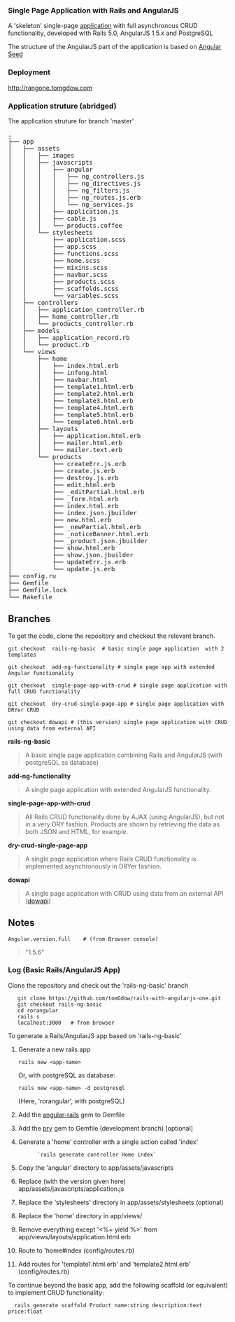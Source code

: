 
### Single Page Application with Rails and AngularJS

A 'skeleton' single-page [application](http://rangone.tomgdow.com)  with full asynchronous CRUD functionality, developed with
 Rails 5.0, AngularJS 1.5.x  and PostgreSQL

The structure of the AngularJS part of the application is based on [Angular Seed](https://github.com/angular/angular-seed)

### Deployment

 http://rangone.tomgdow.com

### Application struture (abridged) 

  The application struture for branch 'master'
<pre>
.
├── app
│   ├── assets
│   │   ├── images
│   │   ├── javascripts
│   │   │   ├── angular
│   │   │   │   ├── ng_controllers.js
│   │   │   │   ├── ng_directives.js
│   │   │   │   ├── ng_filters.js
│   │   │   │   ├── ng_routes.js.erb
│   │   │   │   └── ng_services.js
│   │   │   ├── application.js
│   │   │   ├── cable.js
│   │   │   └── products.coffee
│   │   └── stylesheets
│   │       ├── application.scss
│   │       ├── app.scss
│   │       ├── functions.scss
│   │       ├── home.scss
│   │       ├── mixins.scss
│   │       ├── navbar.scss
│   │       ├── products.scss
│   │       ├── scaffolds.scss
│   │       └── variables.scss
│   ├── controllers
│   │   ├── application_controller.rb
│   │   ├── home_controller.rb
│   │   └── products_controller.rb
│   ├── models
│   │   ├── application_record.rb
│   │   └── product.rb
│   └── views
│       ├── home
│       │   ├── index.html.erb
│       │   ├── infong.html
│       │   ├── navbar.html
│       │   ├── template1.html.erb
│       │   ├── template2.html.erb
│       │   ├── template3.html.erb
│       │   ├── template4.html.erb
│       │   ├── template5.html.erb
│       │   └── template6.html.erb
│       ├── layouts
│       │   ├── application.html.erb
│       │   ├── mailer.html.erb
│       │   └── mailer.text.erb
│       └── products
│           ├── createErr.js.erb
│           ├── create.js.erb
│           ├── destroy.js.erb
│           ├── edit.html.erb
│           ├── _editPartial.html.erb
│           ├── _form.html.erb
│           ├── index.html.erb
│           ├── index.json.jbuilder
│           ├── new.html.erb
│           ├── _newPartial.html.erb
│           ├── _noticeBanner.html.erb
│           ├── _product.json.jbuilder
│           ├── show.html.erb
│           ├── show.json.jbuilder
│           ├── updateErr.js.erb
│           └── update.js.erb
├── config.ru
├── Gemfile
├── Gemfile.lock
└── Rakefile
</pre>

## Branches

To get the code, clone the repository and checkout the relevant branch.

    git checkout  rails-ng-basic  # basic single page application  with 2 templates

    git checkout  add-ng-functionality # single page app with extended Angular functionality

    git checkout  single-page-app-with-crud # single page application with full CRUD functionality 

    git checkout  dry-crud-single-page-app # single page application with DRYer CRUD 
```
git checkout dowapi # (this version) single page application with CRUD using data from external API
```

**rails-ng-basic**

> A basic single page application combining Rails and AngularJS (with postgreSQL as database)

**add-ng-functionality**

> A single page application with extended AngularJS functionality.

**single-page-app-with-crud**

> All Rails CRUD functionality done by AJAX (using AngularJS), but not in a  very DRY fashion. Products are shown
> by retrieving the data as both JSON and HTML, for example. 

**dry-crud-single-page-app**

> A single page application where  Rails CRUD functionality is implemented asynchronously in DRYer fashion. 

**dowapi**

> A single page application with CRUD using data from an external API ([dowapi](http://dowapi.tomgdow.com))

## Notes

    Angular.version.full    # (from Browser console)

> "1.5.6"

### Log (Basic Rails/AngularJS App)

  Clone the repository and check out the 'rails-ng-basic' branch

       git clone https://github.com/tomGdow/rails-with-angularjs-one.git
       git checkout rails-ng-basic
       cd rorangular
       rails s
       localhost:3000   # from browser

  To generate a Rails/AngularJS app based on 'rails-ng-basic' 

1.    Generate a new rails app 

      `rails new <app-name>`

      Or, with postgreSQL as database:

      `rails new <app-name> -d postgresql` 

      (Here, 'rorangular', with postgreSQL) 

2.    Add the [angular-rails](https://rubygems.org/gems/angularjs-rails/) gem to Gemfile
3.    Add the [pry](https://github.com/rweng/pry-rails) gem to Gemfile (development branch) [optional]
4.    Generate a 'home' controller with a single action called 'index'

                `rails generate controller Home index`

5.    Copy the 'angular' directory to app/assets/javascripts
6.    Replace (with the version given here) app/assets/javascripts/application.js
7.    Replace the 'stylesheets' directory in app/assets/stylesheets (optional)
8.    Replace the 'home' directory in app/views/
9.    Remove everything except '<%= yield %>' from app/views/layouts/application.html.erb
10.    Route to 'home#index (config/routes.rb)

11.    Add routes for 'template1.html.erb' and 'template2.html.erb' (config/routes.rb)

 To continue beyond the basic app, add the following scaffold (or equivalent)
      to implement CRUD functionality: 

      rails generate scaffold Product name:string description:text price:float


